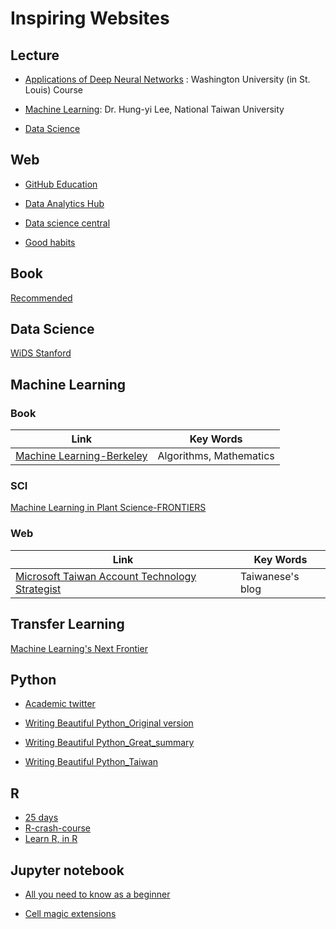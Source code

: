 Inspiring Websites
=
Lecture
-
* [Applications of Deep Neural Networks](https://github.com/jeffheaton/t81_558_deep_learning) : Washington University (in St. Louis) Course

* [Machine Learning](http://speech.ee.ntu.edu.tw/~tlkagk/courses_ML20.html_): Dr. Hung-yi Lee,  National Taiwan University

* [Data Science](https://www.edx.org/professional-certificate/python-data-science)

Web
-
* [GitHub Education](https://education.github.com/)

* [Data Analytics Hub](https://exeter-data-analytics.github.io/)

* [Data science central](https://www.datasciencecentral.com/)

* [Good habits](https://widdowquinn.github.io/ten_great_papers/)

Book
-

[Recommended](https://twitter.com/wildtypeMC/status/1240862547370299392)

Data Science
-
[WiDS Stanford](https://www.youtube.com/watch?v=V6bSlPNwrKo&list=PLn62CdVLnT-eIdTp7yvEpkMBcu-rD5GsF&index=5&t=0s)


Machine Learning
-

### Book

| Link | Key Words |
| --- | --- |
| [Machine Learning-Berkeley](https://www.eecs189.org/static/resources/comprehensive-guide.pdf)|Algorithms, Mathematics |

### SCI
[Machine Learning in Plant Science-FRONTIERS](https://www.frontiersin.org/research-topics/6856/machine-learning-in-plant-science#articles)

### Web
| Link | Key Words |
| --- | --- |
|[Microsoft Taiwan Account Technology Strategist](https://medium.com/@asheliao) |Taiwanese's blog|

Transfer Learning
-
[Machine Learning's Next Frontier](https://ruder.io/transfer-learning/)

Python
-

* [Academic twitter](https://twitter.com/klsywd/status/1239680070018428928)

* [Writing Beautiful Python_Original version](https://www.python.org/dev/peps/pep-0008/)

* [Writing Beautiful Python_Great_summary](https://development.robinwinslow.uk/2014/01/05/summary-of-python-code-style-conventions/)

* [Writing Beautiful Python_Taiwan](https://cflin.com/wordpress/603/pep8-python)

R
-
* [25 days](https://kiirstio.wixsite.com/kowen/post/the-25-days-of-christmas-an-r-advent-calendar)
* [R-crash-course](https://bioinformatics-core-shared-training.github.io/r-crash-course/)
* [Learn R, in R](https://swirlstats.com/)

Jupyter notebook
-
* [All you need to know as a beginner](https://www.youtube.com/watch?v=HW29067qVWk)

* [Cell magic extensions](https://www.youtube.com/watch?v=zxkdO07L29Q)
